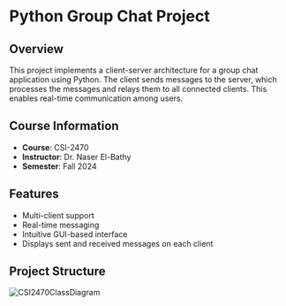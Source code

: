 # Python Group Chat Project

## Overview
This project implements a client-server architecture for a group chat application using Python. The client sends messages to the server, which processes the messages and relays them to all connected clients. This enables real-time communication among users.

## Course Information
- **Course**: CSI-2470
- **Instructor**: Dr. Naser El-Bathy
- **Semester**: Fall 2024

## Features
- Multi-client support
- Real-time messaging
- Intuitive GUI-based interface
- Displays sent and received messages on each client

## Project Structure

![CSI2470ClassDiagram](https://github.com/user-attachments/assets/1ff094fd-b170-4024-8e02-8f5a9503f72f)
